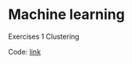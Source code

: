 # Machine learning

Exercises 1 Clustering

Code: [link](https://github.com/parabola01/ml/blob/bda1acfda6aafad381f3a542c132c4ed95765f50/Clustering/047Clustering_Exercises.ipynb)
